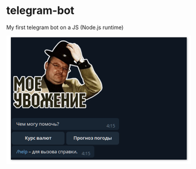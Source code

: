 # telegram-bot
My first telegram bot on a JS (Node.js runtime)


![Screenshot](https://github.com/biryukov12/telegram-bot/raw/master/Screenshot.png)
